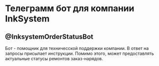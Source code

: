 # Телеграмм бот для компании InkSystem
## @InksystemOrderStatusBot


Бот - помощник для техничесской поддержки компании.
В ответ на запросы присылает инструкции.
Помимо этого, может предоставлять актуальные статусы ремонтов
заказ-нарядов.
